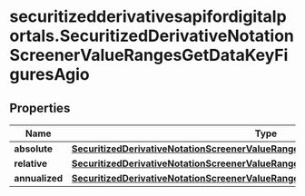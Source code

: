 # securitizedderivativesapifordigitalportals.SecuritizedDerivativeNotationScreenerValueRangesGetDataKeyFiguresAgio

## Properties

Name | Type | Description | Notes
------------ | ------------- | ------------- | -------------
**absolute** | [**SecuritizedDerivativeNotationScreenerValueRangesGetDataKeyFiguresAgioAbsolute**](SecuritizedDerivativeNotationScreenerValueRangesGetDataKeyFiguresAgioAbsolute.md) |  | [optional] 
**relative** | [**SecuritizedDerivativeNotationScreenerValueRangesGetDataKeyFiguresAgioRelative**](SecuritizedDerivativeNotationScreenerValueRangesGetDataKeyFiguresAgioRelative.md) |  | [optional] 
**annualized** | [**SecuritizedDerivativeNotationScreenerValueRangesGetDataKeyFiguresAgioAnnualized**](SecuritizedDerivativeNotationScreenerValueRangesGetDataKeyFiguresAgioAnnualized.md) |  | [optional] 


